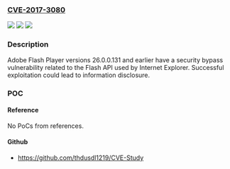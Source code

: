### [CVE-2017-3080](https://cve.mitre.org/cgi-bin/cvename.cgi?name=CVE-2017-3080)
![](https://img.shields.io/static/v1?label=Product&message=Adobe%20Flash%20Player%2026.0.0.131%20and%20earlier.&color=blue)
![](https://img.shields.io/static/v1?label=Version&message=n%2Fa&color=blue)
![](https://img.shields.io/static/v1?label=Vulnerability&message=Security%20Bypass&color=brighgreen)

### Description

Adobe Flash Player versions 26.0.0.131 and earlier have a security bypass vulnerability related to the Flash API used by Internet Explorer. Successful exploitation could lead to information disclosure.

### POC

#### Reference
No PoCs from references.

#### Github
- https://github.com/thdusdl1219/CVE-Study


